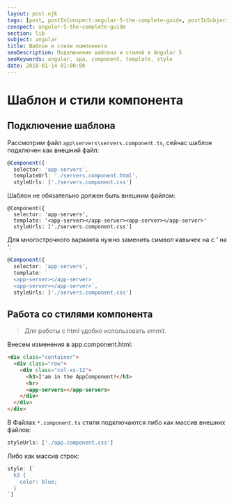 ```yaml
---
layout: post.njk
tags: [post, postInConspect:angular-5-the-complete-guide, postInSubject:angular, postInSection:lib]
conspect: angular-5-the-complete-guide
section: lib
subject: angular
title: Шаблон и стили компонента
seoDescription: Подключение шаблона и стилей в Angular 5
seoKeywords: angular, spa, component, template, style
date: 2018-01-14 01:00:00
---
```

# Шаблон и стили компонента

## Подключение шаблона

Рассмотрим файл `app\servers\servers.component.ts`, сейчас шаблон подключен как внешний файл:

```typescript
@Component({
  selector: 'app-servers',
  templateUrl: './servers.component.html',
  styleUrls: ['./servers.component.css']
```

Шаблон не обязательно должен быть внешним файлом:

```typescript/2
@Component({
  selector: 'app-servers',
  template: '<app-server></app-server><app-server></app-server>'
  styleUrls: ['./servers.component.css']
```

Для многострочного варианта нужно заменить символ кавычек на с *'* на *'*:

```typescript
@Component({
  selector: 'app-servers',
  template: `
  <app-server></app-server>
  <app-server></app-server>`,
  styleUrls: ['./servers.component.css']
```

## Работа со стилями компонента

> Для работы с html удобно использовать *emmit*.

Внесем изменения в app.component.html:

```html
<div class="container">
  <div class="row">
    <div class="col-xs-12">
      <h3>I'am in the AppComponent!</h3>
      <hr>
      <app-servers></app-servers>
    </div>
  </div>
</div>
```

В Файлах `*.component.ts` стили подключаются либо как массив внешних файлов:

```typescript
styleUrls: ['./app.component.css']
```

Либо как массив строк:

```typescript
style: [`
  h3 {
    color: blue;
  }
`]
```